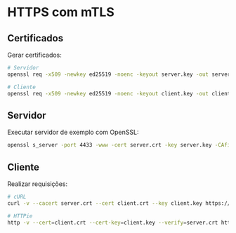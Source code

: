 # HTTPS com mTLS

<div class="page-toc">

<!-- toc -->

</div>

## Certificados

Gerar certificados:

```sh
# Servidor
openssl req -x509 -newkey ed25519 -noenc -keyout server.key -out server.crt -subj '/CN=localhost' -addext 'subjectAltName=DNS:localhost' -days 365

# Cliente
openssl req -x509 -newkey ed25519 -noenc -keyout client.key -out client.crt -subj '/CN=client' -days 365
```

## Servidor

Executar servidor de exemplo com OpenSSL:

```sh
openssl s_server -port 4433 -www -cert server.crt -key server.key -CAfile client.crt -Verify 1 -verify_return_error
```

## Cliente

Realizar requisições:

```sh
# cURL
curl -v --cacert server.crt --cert client.crt --key client.key https://localhost:4433/

# HTTPie
http -v --cert=client.crt --cert-key=client.key --verify=server.crt https://localhost:4433/
```
